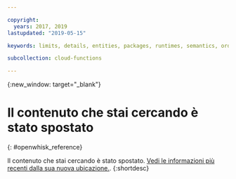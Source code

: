 ```yaml
---

copyright:
  years: 2017, 2019
lastupdated: "2019-05-15"

keywords: limits, details, entities, packages, runtimes, semantics, ordering actions

subcollection: cloud-functions

---
```


{:new_window: target="_blank"}
# Il contenuto che stai cercando è stato spostato
{: #openwhisk_reference}

Il contenuto che stai cercando è stato spostato. [Vedi le informazioni più recenti dalla sua nuova ubicazione.](/docs/openwhisk?topic=cloud-functions-limits).
{:shortdesc}
